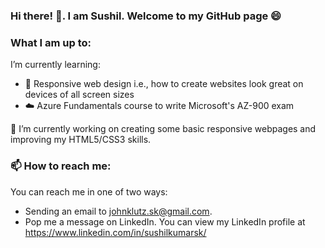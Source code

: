 ### Hi there! 👋. I am Sushil. Welcome to my GitHub page :smile:

### What I am up to:
I’m currently learning:
- 📱 Responsive web design i.e., how to create websites look great on devices of all screen sizes
- ☁️ Azure Fundamentals course to write Microsoft's AZ-900 exam

🔭 I’m currently working on creating some basic responsive webpages and improving my HTML5/CSS3 skills.

### 📫 How to reach me:
You can reach me in one of two ways:
- Sending an email to johnklutz.sk@gmail.com.
- Pop me a message on LinkedIn. You can view my LinkedIn profile at https://www.linkedin.com/in/sushilkumarsk/

<!--
**Sushil-Kumar1999/Sushil-Kumar1999** is a ✨ _special_ ✨ repository because its `README.md` (this file) appears on your GitHub profile.

Here are some ideas to get you started:

- 🔭 I’m currently working on ...
- 🌱 I’m currently learning ...
- 👯 I’m looking to collaborate on ...
- 🤔 I’m looking for help with ...
- 💬 Ask me about ...
- 📫 How to reach me: ...
- 😄 Pronouns: ...
- ⚡ Fun fact: ...
-->
